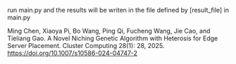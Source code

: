 run main.py
and the results will be writen in the file defined by [result_file] in main.py

Ming Chen, Xiaoya Pi, Bo Wang, Ping Qi, Fucheng Wang, Jie Cao, and Tieliang Gao. A Novel Niching Genetic Algorithm with Heterosis for Edge Server Placement. Cluster Computing 28(1): 28, 2025.
https://doi.org/10.1007/s10586-024-04747-2
